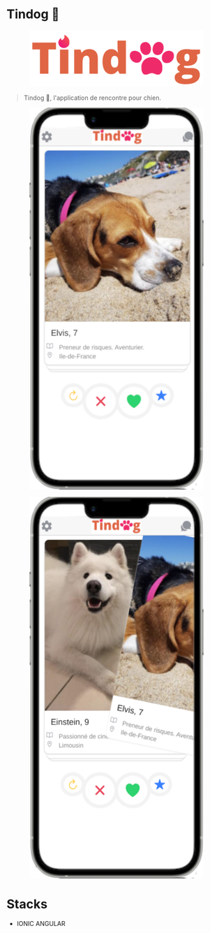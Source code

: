 # Tindog  🐾

<p align="center">
  <img width="400px" src="https://github.com/CamilleSA/Tindog/blob/main/tindog/src/assets/Tindog.png"/>
</p>

> Tindog 🐾, l'application de rencontre pour chien.

<p align="center">
  <img width="400px" src="https://github.com/CamilleSA/Tindog/blob/main/screens/Screen1.png"/>
</p>

<p align="center">
  <img width="400px" src="https://github.com/CamilleSA/Tindog/blob/main/screens/Screen2.png"/>
</p>

# Stacks

- IONIC ANGULAR
